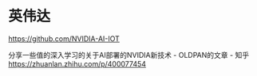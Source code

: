# 英伟达

https://github.com/NVIDIA-AI-IOT

分享一些值的深入学习的关于AI部署的NVIDIA新技术 - OLDPAN的文章 - 知乎
https://zhuanlan.zhihu.com/p/400077454
